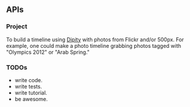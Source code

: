 ## APIs

### Project
To build a timeline using [Dipity](http://www.dipity.com) with photos from Flickr and/or 500px. For example, one could make a photo timeline grabbing photos tagged with "Olympics 2012" or "Arab Spring."

### TODOs
* write code.
* write tests.
* write tutorial.
* be awesome.
